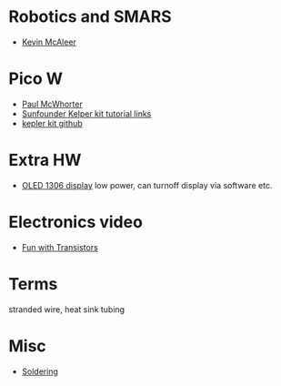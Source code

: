 # Robotics and SMARS
- [Kevin McAleer](https://www.kevsrobots.com/)

# Pico W
- [Paul McWhorter](https://www.youtube.com/watch?v=SL4_oU9t8Ss&list=PLGs0VKk2DiYz8js1SJog21cDhkBqyAhC5)
- [Sunfounder Kelper kit tutorial links](https://docs.sunfounder.com/projects/kepler-kit/en/latest/)
- [kepler kit github](https://github.com/sunfounder/kepler-kit/tree/main)
# Extra HW
- [OLED 1306 display](https://amzn.to/3nq8l4Z) low power, can turnoff display via software etc.

# Electronics video
- [Fun with Transistors](https://www.youtube.com/watch?v=5vRAACeebjI)

# Terms
stranded wire, heat sink tubing

# Misc
- [Soldering](https://www.youtube.com/watch?v=6rmErwU5E-k)
